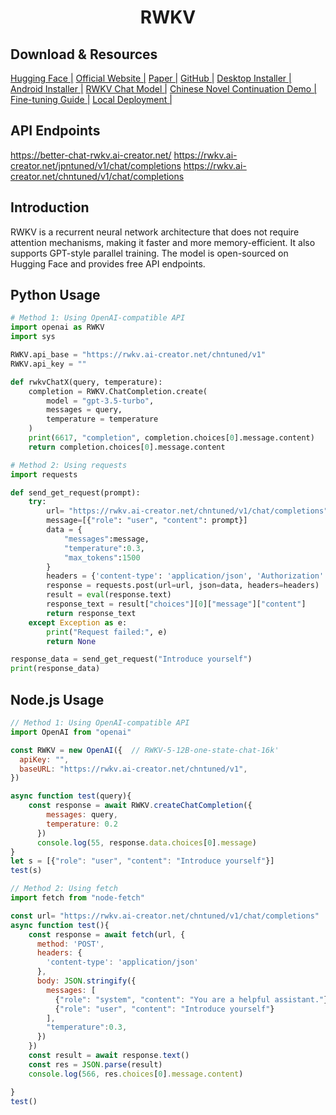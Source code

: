 # <center>RWKV</center>

## Download & Resources
[Hugging Face |](https://huggingface.co/RWKV)
[Official Website |](https://www.rwkv.com)
[Paper |](https://arxiv.org/abs/2305.13048)
[GitHub |](https://github.com/BlinkDL/ChatRWKV)
[Desktop Installer |](https://github.com/josStorer/RWKV-Runner)
[Android Installer |](https://github.com/ZTMIDGO/RWKV-Android)
[RWKV Chat Model |](https://zhuanlan.zhihu.com/p/618011122)
[Chinese Novel Continuation Demo |](https://modelscope.cn/studios/BlinkDL/RWKV-CHN/summary)
[Fine-tuning Guide |](https://zhuanlan.zhihu.com/p/638326262)
[Local Deployment |](https://github.com/cgisky1980/ai00_rwkv_server/blob/main/README_zh.md)

## API Endpoints
https://better-chat-rwkv.ai-creator.net/
https://rwkv.ai-creator.net/jpntuned/v1/chat/completions
https://rwkv.ai-creator.net/chntuned/v1/chat/completions

## Introduction
RWKV is a recurrent neural network architecture that does not require attention mechanisms, making it faster and more memory-efficient. It also supports GPT-style parallel training. The model is open-sourced on Hugging Face and provides free API endpoints.

## Python Usage
```py
# Method 1: Using OpenAI-compatible API
import openai as RWKV
import sys

RWKV.api_base = "https://rwkv.ai-creator.net/chntuned/v1"
RWKV.api_key = ""

def rwkvChatX(query, temperature):
    completion = RWKV.ChatCompletion.create(
        model = "gpt-3.5-turbo",
        messages = query,
        temperature = temperature
    )
    print(6617, "completion", completion.choices[0].message.content)
    return completion.choices[0].message.content

# Method 2: Using requests
import requests

def send_get_request(prompt):
    try:
        url= "https://rwkv.ai-creator.net/chntuned/v1/chat/completions"
        message=[{"role": "user", "content": prompt}]
        data = {
            "messages":message,
            "temperature":0.3,
            "max_tokens":1500
        }
        headers = {'content-type': 'application/json', 'Authorization': 'Bearer '}
        response = requests.post(url=url, json=data, headers=headers)
        result = eval(response.text)
        response_text = result["choices"][0]["message"]["content"]
        return response_text
    except Exception as e:
        print("Request failed:", e)
        return None

response_data = send_get_request("Introduce yourself")
print(response_data)
```

## Node.js Usage
```js
// Method 1: Using OpenAI-compatible API
import OpenAI from "openai"

const RWKV = new OpenAI({  // RWKV-5-12B-one-state-chat-16k'
  apiKey: "",
  baseURL: "https://rwkv.ai-creator.net/chntuned/v1",
})

async function test(query){
    const response = await RWKV.createChatCompletion({
        messages: query,
        temperature: 0.2
      })
      console.log(55, response.data.choices[0].message)
}
let s = [{"role": "user", "content": "Introduce yourself"}]
test(s)

// Method 2: Using fetch
import fetch from "node-fetch"

const url= "https://rwkv.ai-creator.net/chntuned/v1/chat/completions"
async function test(){
	const response = await fetch(url, {
	  method: 'POST',
	  headers: {
		'content-type': 'application/json'
	  },
	  body: JSON.stringify({
	    messages: [
	      {"role": "system", "content": "You are a helpful assistant."},
	      {"role": "user", "content": "Introduce yourself"}
	    ],
	    "temperature":0.3,
	  })
	})
    const result = await response.text()
	const res = JSON.parse(result)
	console.log(566, res.choices[0].message.content)

}
test()